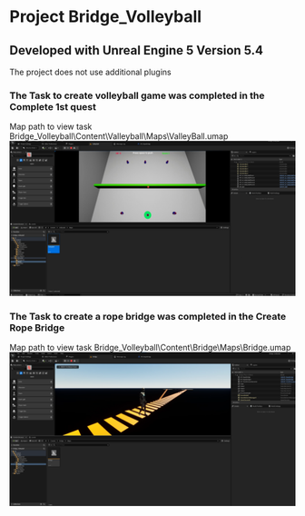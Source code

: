 # Project Bridge_Volleyball

## Developed with Unreal Engine 5 Version 5.4
The project does not use additional plugins


### The Task to create  volleyball game was completed in the **Complete 1st quest**
Map path to view task Bridge_Volleyball\Content\Valleyball\Maps\ValleyBall.umap
![Иллюстрация к проекту](https://github.com/Kasteas2001/Bridge_Volleyball/raw/master/README_Image/2.png)


### The Task to create a rope bridge was completed in the **Create Rope Bridge**
Map path to view task Bridge_Volleyball\Content\Bridge\Maps\Bridge.umap
![Иллюстрация к проекту](https://github.com/Kasteas2001/Bridge_Volleyball/raw/master/README_Image/1.png)